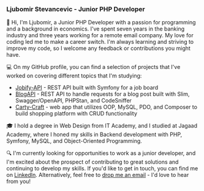 ### Ljubomir Stevancevic - Junior PHP Developer

👋 Hi, I'm Ljubomir, a Junior PHP Developer with a passion for programming and a background in economics. I've spent seven years in the banking industry and three years working for a remote email company. My love for coding led me to make a career switch. I'm always learning and striving to improve my code, so I welcome any feedback or contributions you might have.

💻 On my GitHub profile, you can find a selection of projects that I've worked on covering different topics that I'm studying:
* [Jobify-API](https://github.com/LjubomirS/Jobify-API) - REST API built with Symfony for a job board
* [BlogAPI](https://github.com/LjubomirS/BlogAPI) - REST API to handle requests for a blog post built with Slim, Swagger/OpenAPI, PHPStan, and CodeSniffer
* [Carty-Craft](https://github.com/LjubomirS/Carty-Craft) - web app that utilizes OOP, MySQL, PDO, and Composer to build shopping platform with CRUD functionality

🎓 I hold a degree in Web Design from IT Academy, and I studied at Jagaad Academy, where I honed my skills in Backend development with PHP, Symfony, MySQL, and Object-Oriented Programming. 

🔍 I'm currently looking for opportunities to work as a junior developer, and I'm excited about the prospect of contributing to great solutions and continuing to develop my skills. If you'd like to get in touch, you can find me on [LinkedIn](https://www.linkedin.com/in/ljubomir-stevancevic/). Alternatively, feel free to [drop me an email](mailto:ljubomir.stevancevic@gmail.com) - I'd love to hear from you!


